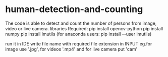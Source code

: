 # human-detection-and-counting
The code is able to detect and count the number of persons from image, video or live camera.
libraries Required:
      pip install opencv-python
      pip install numpy
      pip install imutils (for anaconda users: pip install --user imutils)

run it in IDE
write file name with required file extension in INPUT
eg.for image use '.jpg', for videos '.mp4' and for live camera put 'cam'

